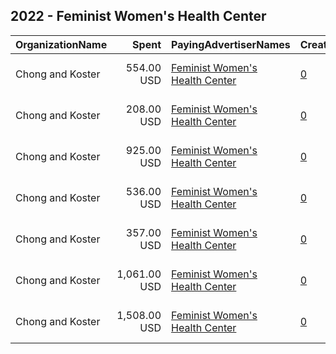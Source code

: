 ## 2022 - Feminist Women's Health Center 
|OrganizationName|Spent|PayingAdvertiserNames|CreativeUrls|Impressions|Genders|AgeBrackets|CountryCodes|BillingAddresses|CandidateBallotInformation|
|:---|---:|:---|:---|---:|:---|:---|:---|:---|:---|
|Chong and Koster|554.00 USD|[Feminist Women's Health Center](2022/Feminist_Women's_Health_Center.md)|[0](https://www.snap.com/political-ads/asset/dab4cfaec02110f2a061bbe6a11199bf373d338d377f302b91d08f0cfe86e5a1?mediaType=png)|80,766||18-45|united states|"1640 Rhode Island Ave. NW, Suite 600,Washington,20036,US"||
|Chong and Koster|208.00 USD|[Feminist Women's Health Center](2022/Feminist_Women's_Health_Center.md)|[0](https://www.snap.com/political-ads/asset/1431a592ecd38242faf21ecf2d01fac19b8b1e82a457668ebd5b55d937c7e7a8?mediaType=mp4)|29,956||18-45|united states|"1640 Rhode Island Ave. NW, Suite 600,Washington,20036,US"||
|Chong and Koster|925.00 USD|[Feminist Women's Health Center](2022/Feminist_Women's_Health_Center.md)|[0](https://www.snap.com/political-ads/asset/1431a592ecd38242faf21ecf2d01fac19b8b1e82a457668ebd5b55d937c7e7a8?mediaType=mp4)|144,442||18-45|united states|"1640 Rhode Island Ave. NW, Suite 600,Washington,20036,US"||
|Chong and Koster|536.00 USD|[Feminist Women's Health Center](2022/Feminist_Women's_Health_Center.md)|[0](https://www.snap.com/political-ads/asset/69c1f6379897d39c9d70a0b45de4b7b3fa519dbc4111a876d79f63283a4b0851?mediaType=png)|81,822||18-45|united states|"1640 Rhode Island Ave. NW, Suite 600,Washington,20036,US"||
|Chong and Koster|357.00 USD|[Feminist Women's Health Center](2022/Feminist_Women's_Health_Center.md)|[0](https://www.snap.com/political-ads/asset/58392c8eff38e2ed4588f032a8fe733d70bcd7cfc0ef16774d5e5a6000758335?mediaType=mp4)|44,061||18-45|united states|"1640 Rhode Island Ave. NW, Suite 600,Washington,20036,US"||
|Chong and Koster|1,061.00 USD|[Feminist Women's Health Center](2022/Feminist_Women's_Health_Center.md)|[0](https://www.snap.com/political-ads/asset/e0b19b6b577ac64a3d8f25e3950032ebad4273f2f3ff2594d549c010f46ec070?mediaType=png)|187,508||18-45|united states|"1640 Rhode Island Ave. NW, Suite 600,Washington,20036,US"||
|Chong and Koster|1,508.00 USD|[Feminist Women's Health Center](2022/Feminist_Women's_Health_Center.md)|[0](https://www.snap.com/political-ads/asset/58392c8eff38e2ed4588f032a8fe733d70bcd7cfc0ef16774d5e5a6000758335?mediaType=mp4)|240,067||18-45|united states|"1640 Rhode Island Ave. NW, Suite 600,Washington,20036,US"||
